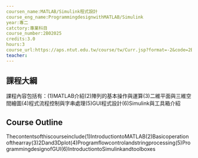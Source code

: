 ```yaml
---
coursen_name:MATLAB/Simulink程式設計
course_eng_name:ProgrammingdesignwithMATLAB/Simulink
year:專二
catctory:專業科目
course_number:2B02025
credits:3.0
hours:3
course_url:https://aps.ntut.edu.tw/course/tw/Curr.jsp?format=-2&code=2B02025
teacher:
---
```


## 課程大綱

課程內容包括有：(1)MATLAB介紹(2)陣列的基本操作與運算(3)二維平面與三維空間繪圖(4)程式流程控制與字串處理(5)GUI程式設計(6)Simulink與工具箱介紹


## Course Outline

Thecontentsofthiscourseinclude(1)IntroductiontoMATLAB(2)Basicoperationofthearray(3)2Dand3Dplot(4)Programflowcontrolandstringprocessing(5)ProgrammingdesignofGUI(6)IntroductiontoSimulinkandtoolboxes

